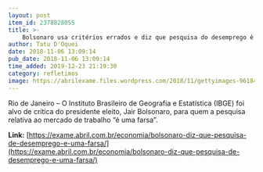 ```yaml
---
layout: post
item_id: 2378828055
title: >-
    Bolsonaro usa critérios errados e diz que pesquisa do desemprego é “farsa”
author: Tatu D'Oquei
date: 2018-11-06 13:09:14
pub_date: 2018-11-06 13:09:14
time_added: 2019-12-23 21:19:30
category: refletimos
image: https://abrilexame.files.wordpress.com/2018/11/gettyimages-961844214.jpg?quality=70&strip=info&w=680&h=453&crop=1
---
```


Rio de Janeiro – O Instituto Brasileiro de Geografia e Estatística (IBGE) foi alvo de crítica do presidente eleito, Jair Bolsonaro, para quem a pesquisa relativa ao mercado de trabalho “é uma farsa”.

**Link:** [https://exame.abril.com.br/economia/bolsonaro-diz-que-pesquisa-de-desemprego-e-uma-farsa/](https://exame.abril.com.br/economia/bolsonaro-diz-que-pesquisa-de-desemprego-e-uma-farsa/)

